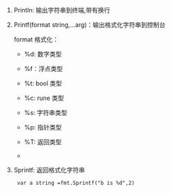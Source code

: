 1. Println: 输出字符串到终端,带有换行

2. Printf(format string,...arg)：输出格式化字符串到控制台

   format 格式化：

   + %d: 数字类型

   + %f：浮点类型

   + %t: bool 类型

   + %c: rune 类型

   + %s: 字符串类型

   + %p: 指针类型

   + %T: 返回类型

   + 

3. Sprintf: 返回格式化字符串


        var a string =fmt.Sprintf("b is %d",2)